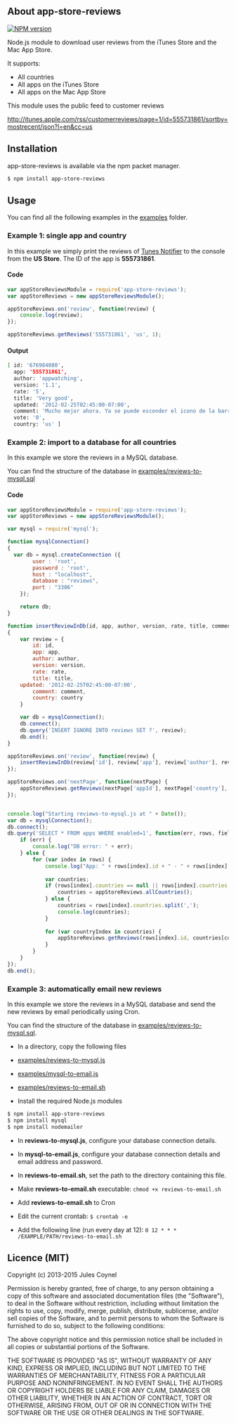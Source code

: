 ## About app-store-reviews

[![NPM version](https://badge.fury.io/js/app-store-reviews.png)](http://badge.fury.io/js/app-store-reviews)

Node.js module to download user reviews from the iTunes Store and the Mac App Store.

It supports:

* All countries
* All apps on the iTunes Store
* All apps on the Mac App Store

This module uses the public feed to customer reviews

  http://itunes.apple.com/rss/customerreviews/page=1/id=555731861/sortby=mostrecent/json?l=en&cc=us

## Installation
app-store-reviews is available via the npm packet manager.

```bash
$ npm install app-store-reviews
```

## Usage
You can find all the following examples in the [examples](https://raw.github.com/jcoynel/app-store-reviews/master/examples/) folder.

### Example 1: single app and country
In this example we simply print the reviews of [Tunes Notifier](http://www.tunes-notifier.com) to the console from the **US Store**. The ID of the app is **555731861**.

#### Code
```js
var appStoreReviewsModule = require('app-store-reviews');
var appStoreReviews = new appStoreReviewsModule();

appStoreReviews.on('review', function(review) {
	console.log(review);
});

appStoreReviews.getReviews('555731861', 'us', 1);
```

#### Output
```bash
[ id: '676984080',
  app: '555731861',
  author: 'appwatching',
  version: '1.1',
  rate: '5',
  title: 'Very good',
  updated: '2012-02-25T02:45:00-07:00',
  comment: 'Mucho mejor ahora. Ya se puede esconder el icono de la barra de menús.',
  vote: '0',
  country: 'us' ]
```

### Example 2: import to a database for all countries
In this example we store the reviews in a MySQL database.

You can find the structure of the database in [examples/reviews-to-mysql.sql](https://raw.github.com/jcoynel/app-store-reviews/master/examples/reviews-to-mysql.sql)

#### Code
```js
var appStoreReviewsModule = require('app-store-reviews');
var appStoreReviews = new appStoreReviewsModule();

var mysql = require('mysql');

function mysqlConnection()
{
  var db = mysql.createConnection ({
		user : 'root',
	    password : 'root',
	    host : "localhost",
	    database : "reviews",
	    port : "3306"
	});

	return db;
}

function insertReviewInDb(id, app, author, version, rate, title, comment, country)
{
	var review = {
		id: id,
		app: app,
		author: author,
		version: version,
		rate: rate,
		title: title,
    updated: '2012-02-25T02:45:00-07:00',
		comment: comment,
		country: country
	}

	var db = mysqlConnection();
	db.connect();
	db.query('INSERT IGNORE INTO reviews SET ?', review);
	db.end();
}

appStoreReviews.on('review', function(review) {
	insertReviewInDb(review['id'], review['app'], review['author'], review['version'], review['rate'], review['title'], review['comment'], review['country']);
});

appStoreReviews.on('nextPage', function(nextPage) {
	appStoreReviews.getReviews(nextPage['appId'], nextPage['country'], nextPage['nextPage']);
});


console.log("Starting reviews-to-mysql.js at " + Date());
var db = mysqlConnection();
db.connect();
db.query('SELECT * FROM apps WHERE enabled=1', function(err, rows, fields) {
	if (err) {
		console.log("DB error: " + err);
	} else {
		for (var index in rows) {
			console.log("App: " + rows[index].id + " - " + rows[index].name);
			
			var countries;
			if (rows[index].countries == null || rows[index].countries == "") {
				countries = appStoreReviews.allCountries();
			} else {
				countries = rows[index].countries.split(',');
				console.log(countries);
			}
			
			for (var countryIndex in countries) {
				appStoreReviews.getReviews(rows[index].id, countries[countryIndex], 1);
			}
		}
	}
});
db.end();
```

### Example 3: automatically email new reviews
In this example we store the reviews in a MySQL database and send the new reviews by email periodically using Cron.

You can find the structure of the database in [examples/reviews-to-mysql.sql](https://raw.github.com/jcoynel/app-store-reviews/master/examples/reviews-to-mysql.sql).

* In a directory, copy the following files
 * [examples/reviews-to-mysql.js](https://raw.github.com/jcoynel/app-store-reviews/master/examples/reviews-to-mysql.js)
 * [examples/mysql-to-email.js](https://raw.github.com/jcoynel/app-store-reviews/master/examples/mysql-to-email.js)
 * [examples/reviews-to-email.sh](https://raw.github.com/jcoynel/app-store-reviews/master/examples/reviews-to-email.sh)

* Install the required Node.js modules
```bash
$ npm install app-store-reviews
$ npm install mysql
$ npm install nodemailer
```

* In **reviews-to-mysql.js**, configure your database connection details.

* In **mysql-to-email.js**, configure your database connection details and email address and password.

* In **reviews-to-email.sh**, set the path to the directory containing this file.

* Make **reviews-to-email.sh** executable: `chmod +x reviews-to-email.sh`

* Add **reviews-to-email.sh** to Cron
 * Edit the current crontab: `$ crontab -e`
 * Add the following line (run every day at 12): `0 12 * * * /EXAMPLE/PATH/reviews-to-email.sh`
 

## Licence (MIT)

Copyright (c) 2013-2015 Jules Coynel

Permission is hereby granted, free of charge, to any person obtaining a copy of this software and associated documentation files (the "Software"), to deal in the Software without restriction, including without limitation the rights to use, copy, modify, merge, publish, distribute, sublicense, and/or sell copies of the Software, and to permit persons to whom the Software is furnished to do so, subject to the following conditions:

The above copyright notice and this permission notice shall be included in all copies or substantial portions of the Software.

THE SOFTWARE IS PROVIDED "AS IS", WITHOUT WARRANTY OF ANY KIND, EXPRESS OR IMPLIED, INCLUDING BUT NOT LIMITED TO THE WARRANTIES OF MERCHANTABILITY, FITNESS FOR A PARTICULAR PURPOSE AND NONINFRINGEMENT. IN NO EVENT SHALL THE AUTHORS OR COPYRIGHT HOLDERS BE LIABLE FOR ANY CLAIM, DAMAGES OR OTHER LIABILITY, WHETHER IN AN ACTION OF CONTRACT, TORT OR OTHERWISE, ARISING FROM, OUT OF OR IN CONNECTION WITH THE SOFTWARE OR THE USE OR OTHER DEALINGS IN THE SOFTWARE.
